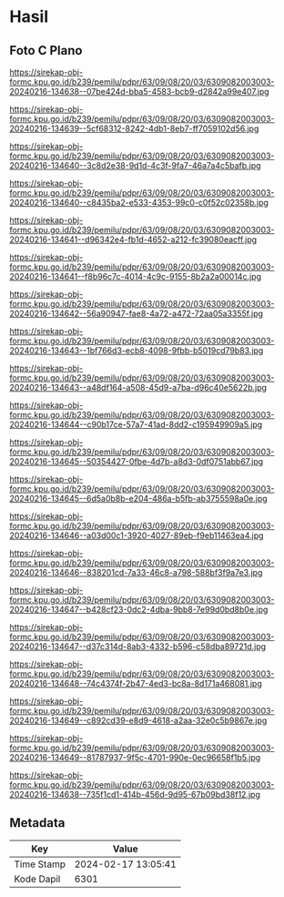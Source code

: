 # Hasil

## Foto C Plano

https://sirekap-obj-formc.kpu.go.id/b239/pemilu/pdpr/63/09/08/20/03/6309082003003-20240216-134638--07be424d-bba5-4583-bcb9-d2842a99e407.jpg

https://sirekap-obj-formc.kpu.go.id/b239/pemilu/pdpr/63/09/08/20/03/6309082003003-20240216-134639--5cf68312-8242-4db1-8eb7-ff7059102d56.jpg

https://sirekap-obj-formc.kpu.go.id/b239/pemilu/pdpr/63/09/08/20/03/6309082003003-20240216-134640--3c8d2e38-9d1d-4c3f-9fa7-46a7a4c5bafb.jpg

https://sirekap-obj-formc.kpu.go.id/b239/pemilu/pdpr/63/09/08/20/03/6309082003003-20240216-134640--c8435ba2-e533-4353-99c0-c0f52c02358b.jpg

https://sirekap-obj-formc.kpu.go.id/b239/pemilu/pdpr/63/09/08/20/03/6309082003003-20240216-134641--d96342e4-fb1d-4652-a212-fc39080eacff.jpg

https://sirekap-obj-formc.kpu.go.id/b239/pemilu/pdpr/63/09/08/20/03/6309082003003-20240216-134641--f8b96c7c-4014-4c9c-9155-8b2a2a00014c.jpg

https://sirekap-obj-formc.kpu.go.id/b239/pemilu/pdpr/63/09/08/20/03/6309082003003-20240216-134642--56a90947-fae8-4a72-a472-72aa05a3355f.jpg

https://sirekap-obj-formc.kpu.go.id/b239/pemilu/pdpr/63/09/08/20/03/6309082003003-20240216-134643--1bf766d3-ecb8-4098-9fbb-b5019cd79b83.jpg

https://sirekap-obj-formc.kpu.go.id/b239/pemilu/pdpr/63/09/08/20/03/6309082003003-20240216-134643--a48df164-a508-45d9-a7ba-d96c40e5622b.jpg

https://sirekap-obj-formc.kpu.go.id/b239/pemilu/pdpr/63/09/08/20/03/6309082003003-20240216-134644--c90b17ce-57a7-41ad-8dd2-c195949909a5.jpg

https://sirekap-obj-formc.kpu.go.id/b239/pemilu/pdpr/63/09/08/20/03/6309082003003-20240216-134645--50354427-0fbe-4d7b-a8d3-0df0751abb67.jpg

https://sirekap-obj-formc.kpu.go.id/b239/pemilu/pdpr/63/09/08/20/03/6309082003003-20240216-134645--6d5a0b8b-e204-486a-b5fb-ab3755598a0e.jpg

https://sirekap-obj-formc.kpu.go.id/b239/pemilu/pdpr/63/09/08/20/03/6309082003003-20240216-134646--a03d00c1-3920-4027-89eb-f9eb11463ea4.jpg

https://sirekap-obj-formc.kpu.go.id/b239/pemilu/pdpr/63/09/08/20/03/6309082003003-20240216-134646--838201cd-7a33-46c8-a798-588bf3f9a7e3.jpg

https://sirekap-obj-formc.kpu.go.id/b239/pemilu/pdpr/63/09/08/20/03/6309082003003-20240216-134647--b428cf23-0dc2-4dba-9bb8-7e99d0bd8b0e.jpg

https://sirekap-obj-formc.kpu.go.id/b239/pemilu/pdpr/63/09/08/20/03/6309082003003-20240216-134647--d37c314d-8ab3-4332-b596-c58dba89721d.jpg

https://sirekap-obj-formc.kpu.go.id/b239/pemilu/pdpr/63/09/08/20/03/6309082003003-20240216-134648--74c4374f-2b47-4ed3-bc8a-8d171a468081.jpg

https://sirekap-obj-formc.kpu.go.id/b239/pemilu/pdpr/63/09/08/20/03/6309082003003-20240216-134649--c892cd39-e8d9-4618-a2aa-32e0c5b9867e.jpg

https://sirekap-obj-formc.kpu.go.id/b239/pemilu/pdpr/63/09/08/20/03/6309082003003-20240216-134649--81787937-9f5c-4701-990e-0ec96658f1b5.jpg

https://sirekap-obj-formc.kpu.go.id/b239/pemilu/pdpr/63/09/08/20/03/6309082003003-20240216-134638--735f1cd1-414b-456d-9d95-67b09bd38f12.jpg


## Metadata

| Key        | Value               |
| ---------- | ------------------- |
| Time Stamp | 2024-02-17 13:05:41 |
| Kode Dapil | 6301                |



